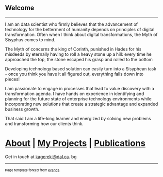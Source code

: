 ## Welcome

---

I am an data scientist who firmly believes that the advancement of technology for the betterment of humanity depends on principles of digital transformation. Often when I think about digital transformations, the Myth of Sisyphus comes to mind.

The Myth of concerns the king of Corinth, punished in Hades for his misdeeds by eternally having to roll a heavy stone up a hill: every time he approached the top, the stone escaped his grasp and rolled to the bottom

Developing technology based solution can easily turn into a Sisyphean task - once you think you have it all figured out, everything falls down into pieces!

I am passionate to engage in processes that lead to value discovery with a transformation agenda. I have hands on experience in identifying and planning for the future state of enterprise technology environments while incorporating new solutions that create a strategic advantage and expanded business growth.

That said I am a life-long learner and energized by solving new problems and transforming how our clients think.



# [About](http://example.com/) | <a href="https://em-kagereki.github.io/Kagereki/Projects"> My Projects</a> | [Publications](/pdf/sample_presentation.pdf) 


Get in touch at kagereki@dal.ca. bg



---
<p style="font-size:11px">Page template forked from <a href="https://em-kagereki.github.io/Kagereki/Projects">evanca</a></p>
<!-- Remove above link if you don't want to attibute -->
